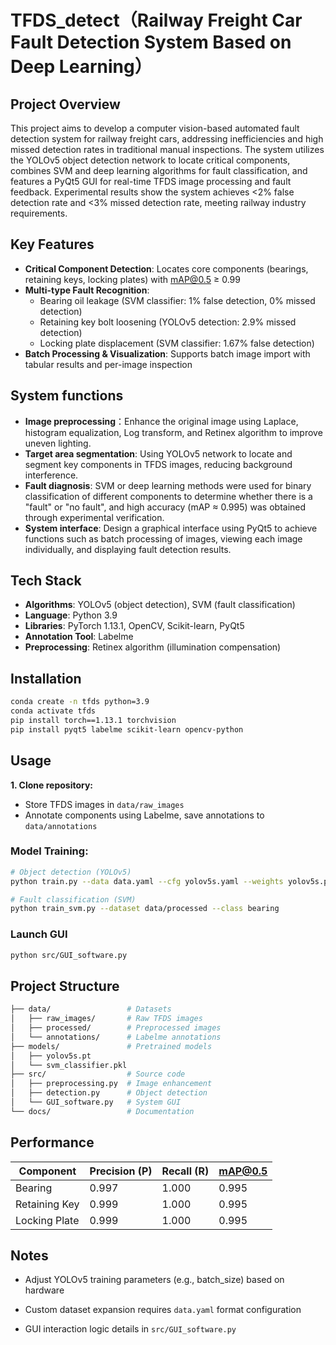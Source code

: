 # TFDS_detect（Railway Freight Car Fault Detection System Based on Deep Learning）

## Project Overview
This project aims to develop a computer vision-based automated fault detection system for railway freight cars, addressing inefficiencies and high missed detection rates in traditional manual inspections. The system utilizes the YOLOv5 object detection network to locate critical components, combines SVM and deep learning algorithms for fault classification, and features a PyQt5 GUI for real-time TFDS image processing and fault feedback. Experimental results show the system achieves <2% false detection rate and <3% missed detection rate, meeting railway industry requirements.

## Key Features
- **Critical Component Detection**: Locates core components (bearings, retaining keys, locking plates) with mAP@0.5 ≥ 0.99
- **Multi-type Fault Recognition**:
  - Bearing oil leakage (SVM classifier: 1% false detection, 0% missed detection)
  - Retaining key bolt loosening (YOLOv5 detection: 2.9% missed detection)
  - Locking plate displacement (SVM classifier: 1.67% false detection)
- **Batch Processing & Visualization**: Supports batch image import with tabular results and per-image inspection
## System functions
- **Image preprocessing**：Enhance the original image using Laplace, histogram equalization, Log transform, and Retinex algorithm to improve uneven lighting.
- **Target area segmentation**: Using YOLOv5 network to locate and segment key components in TFDS images, reducing background interference.
- **Fault diagnosis**: SVM or deep learning methods were used for binary classification of different components to determine whether there is a "fault" or "no fault", and high accuracy (mAP ≈ 0.995) was obtained through experimental verification.
- **System interface**: Design a graphical interface using PyQt5 to achieve functions such as batch processing of images, viewing each image individually, and displaying fault detection results.
## Tech Stack
- **Algorithms**: YOLOv5 (object detection), SVM (fault classification)
- **Language**: Python 3.9
- **Libraries**: PyTorch 1.13.1, OpenCV, Scikit-learn, PyQt5
- **Annotation Tool**: Labelme
- **Preprocessing**: Retinex algorithm (illumination compensation)

## Installation 
```bash
conda create -n tfds python=3.9
conda activate tfds
pip install torch==1.13.1 torchvision
pip install pyqt5 labelme scikit-learn opencv-python
```
## Usage
**1. Clone repository:**
- Store TFDS images in `data/raw_images`
- Annotate components using Labelme, save annotations to `data/annotations`

### **Model Training:**
```bash
# Object detection (YOLOv5)
python train.py --data data.yaml --cfg yolov5s.yaml --weights yolov5s.pt --epochs 100

# Fault classification (SVM)
python train_svm.py --dataset data/processed --class bearing
```
### Launch GUI
```bash
python src/GUI_software.py
```
## Project Structure
```bash
├── data/                 # Datasets
│   ├── raw_images/       # Raw TFDS images
│   ├── processed/        # Preprocessed images
│   └── annotations/      # Labelme annotations
├── models/               # Pretrained models
│   ├── yolov5s.pt
│   └── svm_classifier.pkl
├── src/                  # Source code
│   ├── preprocessing.py  # Image enhancement
│   ├── detection.py      # Object detection
│   └── GUI_software.py   # System GUI
└── docs/                 # Documentation
```
## Performance
| Component      | Precision (P) | Recall (R) | mAP@0.5 |
|--------------|--------------|------------|--------|
| Bearing       | 0.997        | 1.000      | 0.995  |
| Retaining Key | 0.999        | 1.000      | 0.995  |
| Locking Plate | 0.999        | 1.000      | 0.995  |

## Notes
- Adjust YOLOv5 training parameters (e.g., batch_size) based on hardware

- Custom dataset expansion requires `data.yaml` format configuration

- GUI interaction logic details in `src/GUI_software.py`
